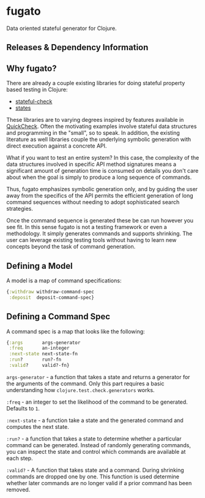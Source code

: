 # fugato

Data oriented stateful generator for Clojure.

## Releases & Dependency Information

## Why fugato?

There are already a couple existing libraries for doing stateful property based
testing in Clojure:

* [stateful-check](https://github.com/czan/stateful-check/tree/master)
* [states](https://github.com/jstepien/states)

These libraries are to varying degrees inspired by features available in
[QuickCheck](http://www.quviq.com/products/erlang-quickcheck/). Often the
motivating examples involve stateful data structures and programming in the
"small", so to speak. In addition, the existing literature as well libraries
couple the underlying symbolic generation with direct execution against a 
concrete API.

What if you want to test an entire system? In this case, the complexity of the
data structures involved in specific API method signatures means a significant
amount of generation time is consumed on details you don't care about when the
goal is simply to produce a long sequence of commands.

Thus, fugato emphasizes symbolic generation only, and by guiding the user away from
the specifics of the API permits the efficient generation of long command
sequences without needing to adopt sophisticated search strategies.

Once the command sequence is generated these be can run however you see fit.
In this sense fugato is not a testing framework or even a methodology. It simply
generates commands and supports shrinking. The user can leverage existing
testing tools without having to learn new concepts beyond the task of command 
generation.

## Defining a Model

A model is a map of command specifications:

```clojure
{:withdraw withdraw-command-spec
 :deposit  deposit-command-spec}
```

## Defining a Command Spec

A command spec is a map that looks like the following:

```clojure
{:args       args-generator
 :freq       an-integer
 :next-state next-state-fn
 :run?       run?-fn
 :valid?     valid?-fn}
```

`args-generator` - a function that takes a state and returns a generator for
the arguments of the command. Only this part requires a basic understanding how
`clojure.test.check.generators` works.

`:freq` - an integer to set the likelihood of the command to be generated.
Defaults to `1`.

`:next-state` - a function take a state and the generated command and computes
the next state.

`:run?` - a function that takes a state to determine whether a particular command can be
generated. Instead of randomly generating commands, you can inspect the state
and control which commands are available at each step.

`:valid?` - A function that takes state and a command. During shrinking commands 
are dropped one by one. This function is used determine whether later commands 
are no longer valid if a prior command has been removed.
